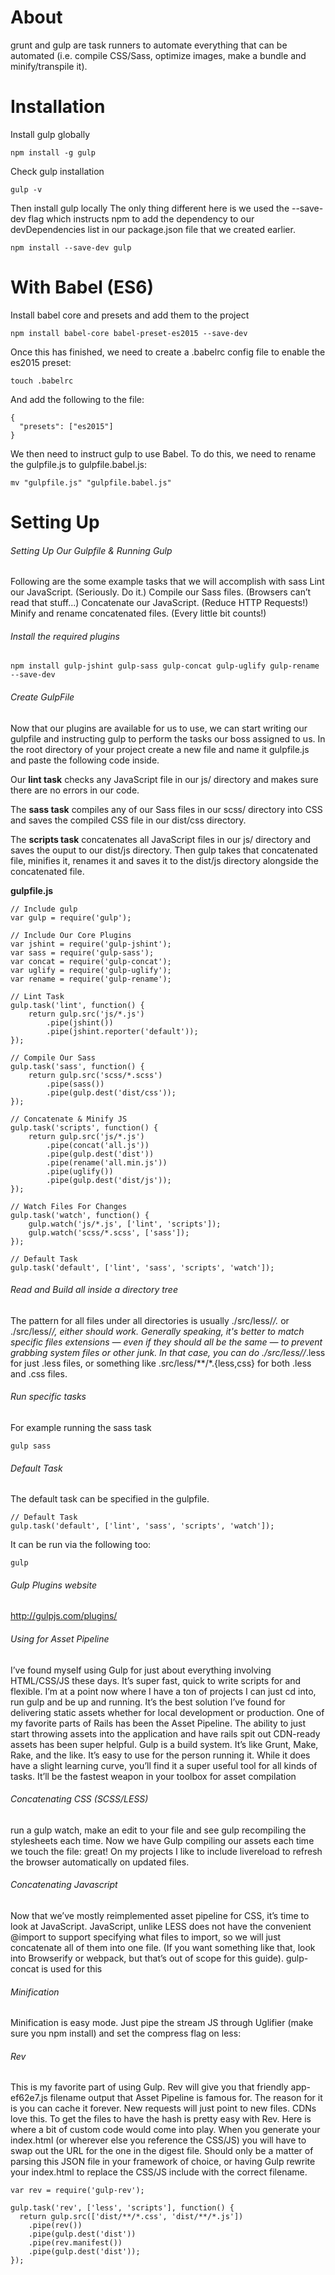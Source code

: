 # About
grunt and gulp are task runners to automate everything that can be automated (i.e. compile CSS/Sass, optimize images, make a bundle and minify/transpile it).

# Installation
Install gulp globally
```
npm install -g gulp
```

Check gulp installation
```
gulp -v
```

Then install gulp locally
The only thing different here is we used the --save-dev flag which instructs npm to add the dependency to our devDependencies list in our package.json file that we created earlier.
```
npm install --save-dev gulp
```

# With Babel (ES6)
Install babel core and presets and add them to the project
```
npm install babel-core babel-preset-es2015 --save-dev
```
Once this has finished, we need to create a .babelrc config file to enable the es2015 preset:
```
touch .babelrc
```
And add the following to the file:
```
{
  "presets": ["es2015"]
}
```
We then need to instruct gulp to use Babel. To do this, we need to rename the gulpfile.js to gulpfile.babel.js:
```
mv "gulpfile.js" "gulpfile.babel.js"
```


# Setting Up
###### Setting Up Our Gulpfile & Running Gulp
Following are the some example tasks that we will accomplish with sass
    Lint our JavaScript. (Seriously. Do it.)
    Compile our Sass files. (Browsers can’t read that stuff...)
    Concatenate our JavaScript. (Reduce HTTP Requests!)
    Minify and rename concatenated files. (Every little bit counts!)

###### Install the required plugins
```
npm install gulp-jshint gulp-sass gulp-concat gulp-uglify gulp-rename --save-dev
```

###### Create GulpFile
Now that our plugins are available for us to use, we can start writing our gulpfile and instructing gulp to perform the tasks our boss assigned to us.
In the root directory of your project create a new file and name it gulpfile.js and paste the following code inside.

Our **lint task** checks any JavaScript file in our js/ directory and makes sure there are no errors in our code.

The **sass task** compiles any of our Sass files in our scss/ directory into CSS and saves the compiled CSS file in our dist/css directory.

The **scripts task** concatenates all JavaScript files in our js/ directory and saves the ouput to our dist/js directory. Then gulp takes that concatenated file, minifies it, renames it and saves it to the dist/js directory alongside the concatenated file.

**gulpfile.js**
```
// Include gulp
var gulp = require('gulp');

// Include Our Core Plugins
var jshint = require('gulp-jshint');
var sass = require('gulp-sass');
var concat = require('gulp-concat');
var uglify = require('gulp-uglify');
var rename = require('gulp-rename');

// Lint Task
gulp.task('lint', function() {
    return gulp.src('js/*.js')
        .pipe(jshint())
        .pipe(jshint.reporter('default'));
});

// Compile Our Sass
gulp.task('sass', function() {
    return gulp.src('scss/*.scss')
        .pipe(sass())
        .pipe(gulp.dest('dist/css'));
});

// Concatenate & Minify JS
gulp.task('scripts', function() {
    return gulp.src('js/*.js')
        .pipe(concat('all.js'))
        .pipe(gulp.dest('dist'))
        .pipe(rename('all.min.js'))
        .pipe(uglify())
        .pipe(gulp.dest('dist/js'));
});

// Watch Files For Changes
gulp.task('watch', function() {
    gulp.watch('js/*.js', ['lint', 'scripts']);
    gulp.watch('scss/*.scss', ['sass']);
});

// Default Task
gulp.task('default', ['lint', 'sass', 'scripts', 'watch']);
```

###### Read and Build all inside a directory tree
The pattern for all files under all directories is usually ./src/less/*/.* or ./src/less/*/, either should work.
Generally speaking, it's better to match specific files extensions — even if they should all be the same — to prevent grabbing system files or other junk. In that case, you can do ./src/less//*.less for just .less files, or something like .src/less/**/*.{less,css} for both .less and .css files.

###### Run specific tasks
For example running the sass task
```
gulp sass
```

###### Default Task
The default task can be specified in the gulpfile. 
```
// Default Task
gulp.task('default', ['lint', 'sass', 'scripts', 'watch']);
```
It can be run via the following too:
```
gulp
```

###### Gulp Plugins website
http://gulpjs.com/plugins/

###### Using for Asset Pipeline
I’ve found myself using Gulp for just about everything involving HTML/CSS/JS these days. It’s super fast, quick to write scripts for and flexible. I’m at a point now where I have a ton of projects I can just cd into, run gulp and be up and running. It’s the best solution I’ve found for delivering static assets whether for local development or production.
One of my favorite parts of Rails has been the Asset Pipeline. The ability to just start throwing assets into the application and have rails spit out CDN-ready assets has been super helpful. 
Gulp is a build system. It’s like Grunt, Make, Rake, and the like. It’s easy to use for the person running it. While it does have a slight learning curve, you’ll find it a super useful tool for all kinds of tasks. It’ll be the fastest weapon in your toolbox for asset compilation

###### Concatenating CSS (SCSS/LESS)
run a gulp watch, make an edit to your file and see gulp recompiling the stylesheets each time. Now we have Gulp compiling our assets each time we touch the file: great! On my projects I like to include livereload to refresh the browser automatically on updated files. 

###### Concatenating Javascript
Now that we’ve mostly reimplemented asset pipeline for CSS, it’s time to look at JavaScript. JavaScript, unlike LESS does not have the convenient @import to support specifying what files to import, so we will just concatenate all of them into one file. (If you want something like that, look into Browserify or webpack, but that’s out of scope for this guide).
gulp-concat is used for this

###### Minification
Minification is easy mode. Just pipe the stream JS through Uglifier (make sure you npm install) and set the compress flag on less:

###### Rev
This is my favorite part of using Gulp. Rev will give you that friendly app-ef62e7.js filename output that Asset Pipeline is famous for. The reason for it is you can cache it forever. New requests will just point to new files. CDNs love this. To get the files to have the hash is pretty easy with Rev.
Here is where a bit of custom code would come into play. When you generate your index.html (or wherever else you reference the CSS/JS) you will have to swap out the URL for the one in the digest file. Should only be a matter of parsing this JSON file in your framework of choice, or having Gulp rewrite your index.html to replace the CSS/JS include with the correct filename.

```
var rev = require('gulp-rev');

gulp.task('rev', ['less', 'scripts'], function() {
  return gulp.src(['dist/**/*.css', 'dist/**/*.js'])
    .pipe(rev())
    .pipe(gulp.dest('dist'))
    .pipe(rev.manifest())
    .pipe(gulp.dest('dist'));
});
```